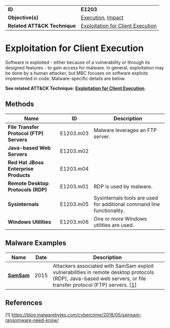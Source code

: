 |||
|---|---|
|**ID**|**E1203**|
|**Objective(s)**|[Execution](../execution), [Impact](../impact)|
|**Related ATT&CK Technique**|[Exploitation for Client Execution](https://attack.mitre.org/techniques/T1203)|


Exploitation for Client Execution
=================================
Software is exploited - either because of a vulnerability or through its designed features - to gain access for malware. In general, exploitation may be done by a human attacker, but MBC focuses on software exploits implemented in code. Malware-specific details are below.

**See related ATT&CK Technique:** [**Exploitation for Client Execution**](https://attack.mitre.org/techniques/T1203).

Methods
-------
|Name|ID|Description|
|---|---|---|
|**File Transfer Protocol (FTP) Servers**|E1203.m03|Malware leverages an FTP server.|
|**Java-based Web Servers**|E1203.m02||
|**Red Hat JBoss Enterprise Products**|E1203.m04||
|**Remote Desktop Protocols (RDP)**|E1203.m01|RDP is used by malware.|
|**Sysinternals**|E1203.m05|Sysinternals tools are used for additional command line functionality.|
|**Windows Utilities**|E1203.m06|One or more Windows utilities are used.|

Malware Examples
----------------
|Name|Date|Description|
|---|---|---|
|[**SamSam**](../xample-malware/samsam.md)|2015|Attackers associated with SamSam exploit vulnerabilities in remote desktop protocols (RDP), Java-based web servers, or file transfer protocol (FTP) servers. [[1]](#1)|

References
----------
<a name="1">[1]</a> https://blog.malwarebytes.com/cybercrime/2018/05/samsam-ransomware-need-know/
